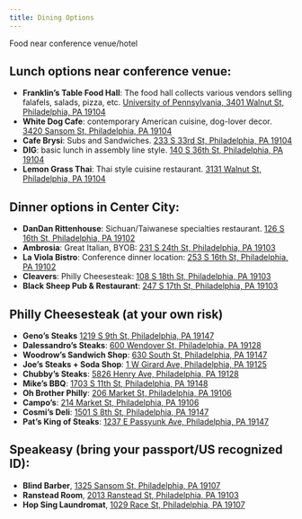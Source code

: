 ```yaml
---
title: Dining Options
---
```


Food near conference venue/hotel

## Lunch options near conference venue:

- **Franklin’s Table Food Hall**: The food hall collects various vendors selling falafels, salads, pizza, etc. <u>University of Pennsylvania, 3401 Walnut St, Philadelphia, PA 19104</u>
- **White Dog Cafe**: contemporary American cuisine, dog-lover decor. <u>3420 Sansom St, Philadelphia, PA 19104</u>
- **Cafe Brysi**: Subs and Sandwiches. <u>233 S 33rd St, Philadelphia, PA 19104</u>
- **DIG**: basic lunch in assembly line style. <u>140 S 36th St, Philadelphia, PA 19104</u>
- **Lemon Grass Thai**: Thai style cuisine restaurant. <u>3131 Walnut St, Philadelphia, PA 19104</u>

## Dinner options in Center City:

- **DanDan Rittenhouse**: Sichuan/Taiwanese specialties restaurant. <u>126 S 16th St, Philadelphia, PA 19102</u>
- **Ambrosia**: Great Italian, BYOB: <u>231 S 24th St, Philadelphia, PA 19103</u>
- **La Viola Bistro**: Conference dinner location: <u>253 S 16th St, Philadelphia, PA 19102</u>
- **Cleavers**: Philly Cheesesteak: <u>108 S 18th St, Philadelphia, PA 19103</u>
- **Black Sheep Pub & Restaurant**: <u>247 S 17th St, Philadelphia, PA 19103</u>


## Philly Cheesesteak (at your own risk)

- **Geno’s Steaks** <u>1219 S 9th St, Philadelphia, PA 19147</u>
- **Dalessandro’s Steaks**: <u>600 Wendover St, Philadelphia, PA 19128</u>
- **Woodrow’s Sandwich Shop**: <u>630 South St, Philadelphia, PA 19147</u>
- **Joe’s Steaks + Soda Shop**: <u>1 W Girard Ave, Philadelphia, PA 19125</u>
- **Chubby’s Steaks**: <u>5826 Henry Ave, Philadelphia, PA 19128</u>
- **Mike’s BBQ**: <u>1703 S 11th St, Philadelphia, PA 19148</u>
- **Oh Brother Philly**: <u>206 Market St, Philadelphia, PA 19106</u>
- **Campo’s**: <u>214 Market St, Philadelphia, PA 19106</u>
- **Cosmi’s Deli**: <u>1501 S 8th St, Philadelphia, PA 19147</u>
- **Pat’s King of Steaks**: <u>1237 E Passyunk Ave, Philadelphia, PA 19147</u>

## Speakeasy (bring your passport/US recognized ID):

- **Blind Barber**, <u>1325 Sansom St, Philadelphia, PA 19107</u>
- **Ranstead Room**, <u>2013 Ranstead St, Philadelphia, PA 19103</u>
- **Hop Sing Laundromat**, <u>1029 Race St, Philadelphia, PA 19107</u>
